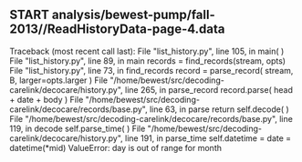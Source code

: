 ## START analysis/bewest-pump/fall-2013//ReadHistoryData-page-4.data
Traceback (most recent call last):
  File "list_history.py", line 105, in <module>
    main( )
  File "list_history.py", line 89, in main
    records = find_records(stream, opts)
  File "list_history.py", line 73, in find_records
    record = parse_record( stream, B, larger=opts.larger )
  File "/home/bewest/src/decoding-carelink/decocare/history.py", line 265, in parse_record
    record.parse( head + date + body )
  File "/home/bewest/src/decoding-carelink/decocare/records/base.py", line 63, in parse
    return self.decode( )
  File "/home/bewest/src/decoding-carelink/decocare/records/base.py", line 119, in decode
    self.parse_time( )
  File "/home/bewest/src/decoding-carelink/decocare/history.py", line 191, in parse_time
    self.datetime = date = datetime(*mid)
ValueError: day is out of range for month
